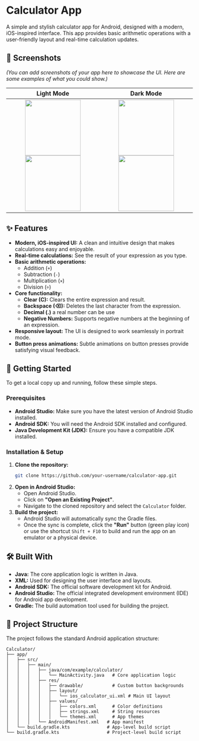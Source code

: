# Calculator App

A simple and stylish calculator app for Android, designed with a modern, iOS-inspired interface. This app provides basic arithmetic operations with a user-friendly layout and real-time calculation updates.

## 📸 Screenshots

*(You can add screenshots of your app here to showcase the UI. Here are some examples of what you could show.)*

| Light Mode | Dark Mode |
| :---: | :---: |
|  <img src="https://github.com/user-attachments/assets/275a1fc0-7601-4a16-89a4-33cc8747f34c" width="150" />  <img src="https://github.com/user-attachments/assets/f6f9f605-9774-4ff2-8708-cdb8ea6637be" width="150" />  | <img src="https://github.com/user-attachments/assets/784fa40b-aaa3-4a47-8d3e-7e7fb9b5819c" width="150"/>  <img src="https://github.com/user-attachments/assets/e37c52c1-d68a-4a6c-a71f-186d7a24ce0b" width="150"/>  |

## ✨ Features

- **Modern, iOS-inspired UI:** A clean and intuitive design that makes calculations easy and enjoyable.
- **Real-time calculations:** See the result of your expression as you type.
- **Basic arithmetic operations:**
  - Addition (`+`)
  - Subtraction (`-`)
  - Multiplication (`×`)
  - Division (`÷`)
- **Core functionality:**
  - **Clear (C):** Clears the entire expression and result.
  - **Backspace (⌫):** Deletes the last character from the expression.
  - **Decimal (.)** a real number can be use
  - **Negative Numbers:** Supports negative numbers at the beginning of an expression.
- **Responsive layout:** The UI is designed to work seamlessly in portrait mode.
- **Button press animations:** Subtle animations on button presses provide satisfying visual feedback.

## 🚀 Getting Started

To get a local copy up and running, follow these simple steps.

### Prerequisites

- **Android Studio:** Make sure you have the latest version of Android Studio installed.
- **Android SDK:** You will need the Android SDK installed and configured.
- **Java Development Kit (JDK):** Ensure you have a compatible JDK installed.

### Installation & Setup

1. **Clone the repository:**
   ```sh
   git clone https://github.com/your-username/calculator-app.git
   ```
2. **Open in Android Studio:**
   - Open Android Studio.
   - Click on **"Open an Existing Project"**.
   - Navigate to the cloned repository and select the `Calculator` folder.
3. **Build the project:**
   - Android Studio will automatically sync the Gradle files.
   - Once the sync is complete, click the **"Run"** button (green play icon) or use the shortcut `Shift + F10` to build and run the app on an emulator or a physical device.

## 🛠️ Built With

- **Java:** The core application logic is written in Java.
- **XML:** Used for designing the user interface and layouts.
- **Android SDK:** The official software development kit for Android.
- **Android Studio:** The official integrated development environment (IDE) for Android app development.
- **Gradle:** The build automation tool used for building the project.

## 📂 Project Structure

The project follows the standard Android application structure:

```
Calculator/
├── app/
│   ├── src/
│   │   ├── main/
│   │   │   ├── java/com/example/calculator/
│   │   │   │   └── MainActivity.java   # Core application logic
│   │   │   ├── res/
│   │   │   │   ├── drawable/           # Custom button backgrounds
│   │   │   │   ├── layout/
│   │   │   │   │   └── ios_calculator_ui.xml # Main UI layout
│   │   │   │   ├── values/
│   │   │   │   │   ├── colors.xml      # Color definitions
│   │   │   │   │   ├── strings.xml     # String resources
│   │   │   │   │   └── themes.xml      # App themes
│   │   │   └── AndroidManifest.xml   # App manifest
│   └── build.gradle.kts              # App-level build script
└── build.gradle.kts                  # Project-level build script
```


